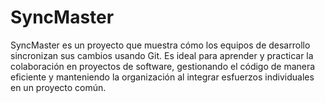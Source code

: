 # SyncMaster
SyncMaster es un proyecto que muestra cómo los equipos de desarrollo sincronizan sus cambios usando Git. Es ideal para aprender y practicar la colaboración en proyectos de software, gestionando el código de manera eficiente y manteniendo la organización al integrar esfuerzos individuales en un proyecto común.
